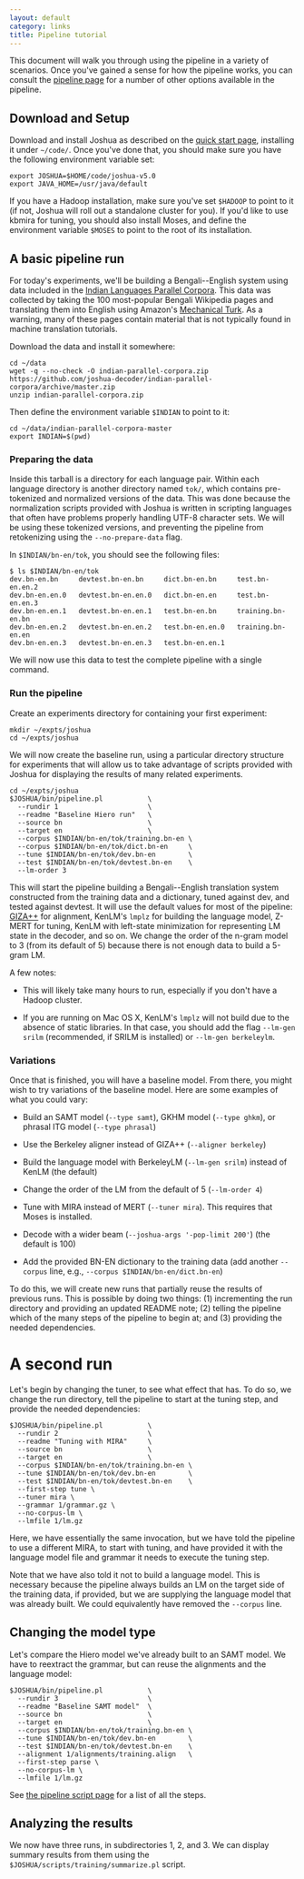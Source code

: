 ```yaml
---
layout: default
category: links
title: Pipeline tutorial
---
```


This document will walk you through using the pipeline in a variety of scenarios. Once you've gained a
sense for how the pipeline works, you can consult the [pipeline page](pipeline.html) for a number of
other options available in the pipeline.

## Download and Setup

Download and install Joshua as described on the [quick start page](index.html), installing it under
`~/code/`. Once you've done that, you should make sure you have the following environment variable set:

    export JOSHUA=$HOME/code/joshua-v5.0
    export JAVA_HOME=/usr/java/default

If you have a Hadoop installation, make sure you've set `$HADOOP` to point to it (if not, Joshua
will roll out a standalone cluster for you). If you'd like to use kbmira for tuning, you should also
install Moses, and define the environment variable `$MOSES` to point to the root of its installation.

## A basic pipeline run

For today's experiments, we'll be building a Bengali--English system using data included in the
[Indian Languages Parallel Corpora](/indian-parallel-corpora/). This data was collected by taking
the 100 most-popular Bengali Wikipedia pages and translating them into English using Amazon's
[Mechanical Turk](http://www.mturk.com/). As a warning, many of these pages contain material that is
not typically found in machine translation tutorials.

Download the data and install it somewhere:

    cd ~/data
    wget -q --no-check -O indian-parallel-corpora.zip https://github.com/joshua-decoder/indian-parallel-corpora/archive/master.zip
    unzip indian-parallel-corpora.zip

Then define the environment variable `$INDIAN` to point to it:

    cd ~/data/indian-parallel-corpora-master
    export INDIAN=$(pwd)
    
### Preparing the data

Inside this tarball is a directory for each language pair. Within each language directory is another
directory named `tok/`, which contains pre-tokenized and normalized versions of the data. This was
done because the normalization scripts provided with Joshua is written in scripting languages that
often have problems properly handling UTF-8 character sets. We will be using these tokenized
versions, and preventing the pipeline from retokenizing using the `--no-prepare-data` flag.

In `$INDIAN/bn-en/tok`, you should see the following files:

    $ ls $INDIAN/bn-en/tok
    dev.bn-en.bn     devtest.bn-en.bn     dict.bn-en.bn     test.bn-en.en.2
    dev.bn-en.en.0   devtest.bn-en.en.0   dict.bn-en.en     test.bn-en.en.3
    dev.bn-en.en.1   devtest.bn-en.en.1   test.bn-en.bn     training.bn-en.bn
    dev.bn-en.en.2   devtest.bn-en.en.2   test.bn-en.en.0   training.bn-en.en
    dev.bn-en.en.3   devtest.bn-en.en.3   test.bn-en.en.1

We will now use this data to test the complete pipeline with a single command.
    
### Run the pipeline

Create an experiments directory for containing your first experiment:

    mkdir ~/expts/joshua
    cd ~/expts/joshua
    
We will now create the baseline run, using a particular directory structure for experiments that
will allow us to take advantage of scripts provided with Joshua for displaying the results of many
related experiments.

    cd ~/expts/joshua
    $JOSHUA/bin/pipeline.pl           \
      --rundir 1                      \
      --readme "Baseline Hiero run"   \
      --source bn                     \
      --target en                     \
      --corpus $INDIAN/bn-en/tok/training.bn-en \
      --corpus $INDIAN/bn-en/tok/dict.bn-en     \
      --tune $INDIAN/bn-en/tok/dev.bn-en        \
      --test $INDIAN/bn-en/tok/devtest.bn-en    \
      --lm-order 3
      
This will start the pipeline building a Bengali--English translation system constructed from the
training data and a dictionary, tuned against dev, and tested against devtest. It will use the
default values for most of the pipeline: [GIZA++](https://code.google.com/p/giza-pp/) for alignment,
KenLM's `lmplz` for building the language model, Z-MERT for tuning, KenLM with left-state
minimization for representing LM state in the decoder, and so on. We change the order of the n-gram
model to 3 (from its default of 5) because there is not enough data to build a 5-gram LM.

A few notes:

- This will likely take many hours to run, especially if you don't have a Hadoop cluster.

- If you are running on Mac OS X, KenLM's `lmplz` will not build due to the absence of static
  libraries. In that case, you should add the flag `--lm-gen srilm` (recommended, if SRILM is
  installed) or `--lm-gen berkeleylm`.

### Variations

Once that is finished, you will have a baseline model. From there, you might wish to try variations
of the baseline model. Here are some examples of what you could vary:

- Build an SAMT model (`--type samt`), GKHM model (`--type ghkm`), or phrasal ITG model (`--type phrasal`) 
   
- Use the Berkeley aligner instead of GIZA++ (`--aligner berkeley`)
   
- Build the language model with BerkeleyLM (`--lm-gen srilm`) instead of KenLM (the default)

- Change the order of the LM from the default of 5 (`--lm-order 4`)

- Tune with MIRA instead of MERT (`--tuner mira`). This requires that Moses is installed.
   
- Decode with a wider beam (`--joshua-args '-pop-limit 200'`) (the default is 100)

- Add the provided BN-EN dictionary to the training data (add another `--corpus` line, e.g., `--corpus $INDIAN/bn-en/dict.bn-en`)

To do this, we will create new runs that partially reuse the results of previous runs. This is
possible by doing two things: (1) incrementing the run directory and providing an updated README
note; (2) telling the pipeline which of the many steps of the pipeline to begin at; and (3)
providing the needed dependencies.

# A second run

Let's begin by changing the tuner, to see what effect that has. To do so, we change the run
directory, tell the pipeline to start at the tuning step, and provide the needed dependencies:

    $JOSHUA/bin/pipeline.pl           \
      --rundir 2                      \
      --readme "Tuning with MIRA"     \
      --source bn                     \
      --target en                     \
      --corpus $INDIAN/bn-en/tok/training.bn-en \
      --tune $INDIAN/bn-en/tok/dev.bn-en        \
      --test $INDIAN/bn-en/tok/devtest.bn-en    \
      --first-step tune \
      --tuner mira \
      --grammar 1/grammar.gz \
      --no-corpus-lm \
      --lmfile 1/lm.gz
      
 Here, we have essentially the same invocation, but we have told the pipeline to use a different
 MIRA, to start with tuning, and have provided it with the language model file and grammar it needs
 to execute the tuning step. 
 
 Note that we have also told it not to build a language model. This is necessary because the
 pipeline always builds an LM on the target side of the training data, if provided, but we are
 supplying the language model that was already built. We could equivalently have removed the
 `--corpus` line.
 
## Changing the model type

Let's compare the Hiero model we've already built to an SAMT model. We have to reextract the
grammar, but can reuse the alignments and the language model:

    $JOSHUA/bin/pipeline.pl           \
      --rundir 3                      \
      --readme "Baseline SAMT model"  \
      --source bn                     \
      --target en                     \
      --corpus $INDIAN/bn-en/tok/training.bn-en \
      --tune $INDIAN/bn-en/tok/dev.bn-en        \
      --test $INDIAN/bn-en/tok/devtest.bn-en    \
      --alignment 1/alignments/training.align   \
      --first-step parse \
      --no-corpus-lm \
      --lmfile 1/lm.gz

See [the pipeline script page](pipeline.html#steps) for a list of all the steps.

## Analyzing the results

We now have three runs, in subdirectories 1, 2, and 3. We can display summary results from them
using the `$JOSHUA/scripts/training/summarize.pl` script.
